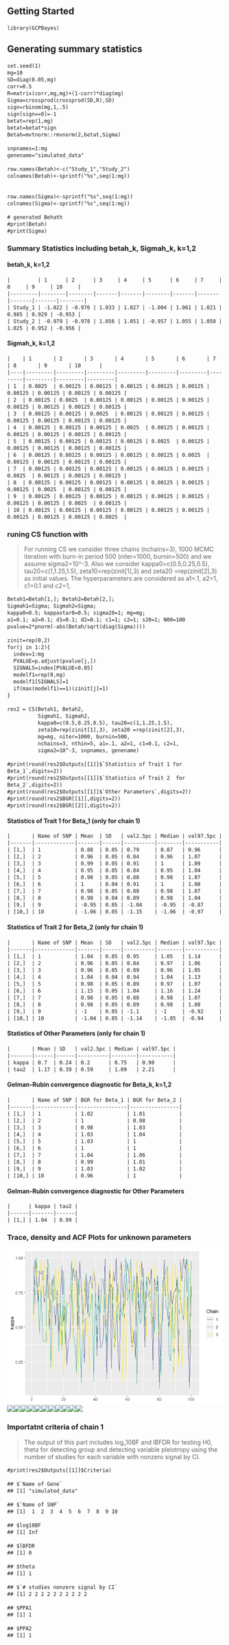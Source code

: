 Getting Started
---------------

    library(GCPBayes)

Generating summary statistics
-----------------------------

    set.seed(1)
    mg=10
    SD=diag(0.05,mg)
    corr=0.5
    R=matrix(corr,mg,mg)+(1-corr)*diag(mg)
    Sigma=crossprod(crossprod(SD,R),SD)
    sign=rbinom(mg,1,.5)
    sign[sign==0]=-1
    betat=rep(1,mg)
    betat=betat*sign
    Betah=mvtnorm::rmvnorm(2,betat,Sigma)

    snpnames=1:mg
    genename="simulated_data"

    row.names(Betah)<-c("Study_1","Study_2")
    colnames(Betah)<-sprintf("%s",seq(1:mg))


    row.names(Sigma)<-sprintf("%s",seq(1:mg))
    colnames(Sigma)<-sprintf("%s",seq(1:mg))

    # generated Behath
    #print(Betah)
    #print(Sigma)

### Summary Statistics including betah\_k, Sigmah\_k, k=1,2

#### betah\_k, k=1,2

    |         | 1      | 2      | 3     | 4     | 5      | 6     | 7     | 8     | 9     | 10     |
    |---------|--------|--------|-------|-------|--------|-------|-------|-------|-------|--------|
    | Study_1 | -1.022 | -0.976 | 1.033 | 1.027 | -1.004 | 1.061 | 1.021 | 0.985 | 0.929 | -0.953 |
    | Study_2 | -0.979 | -0.978 | 1.056 | 1.051 | -0.957 | 1.055 | 1.050 | 1.025 | 0.952 | -0.956 |

#### Sigmah\_k, k=1,2

    |    | 1       | 2       | 3       | 4       | 5       | 6       | 7       | 8       | 9       | 10      |
    |----|---------|---------|---------|---------|---------|---------|---------|---------|---------|---------|
    | 1  | 0.0025  | 0.00125 | 0.00125 | 0.00125 | 0.00125 | 0.00125 | 0.00125 | 0.00125 | 0.00125 | 0.00125 |
    | 2  | 0.00125 | 0.0025  | 0.00125 | 0.00125 | 0.00125 | 0.00125 | 0.00125 | 0.00125 | 0.00125 | 0.00125 |
    | 3  | 0.00125 | 0.00125 | 0.0025  | 0.00125 | 0.00125 | 0.00125 | 0.00125 | 0.00125 | 0.00125 | 0.00125 |
    | 4  | 0.00125 | 0.00125 | 0.00125 | 0.0025  | 0.00125 | 0.00125 | 0.00125 | 0.00125 | 0.00125 | 0.00125 |
    | 5  | 0.00125 | 0.00125 | 0.00125 | 0.00125 | 0.0025  | 0.00125 | 0.00125 | 0.00125 | 0.00125 | 0.00125 |
    | 6  | 0.00125 | 0.00125 | 0.00125 | 0.00125 | 0.00125 | 0.0025  | 0.00125 | 0.00125 | 0.00125 | 0.00125 |
    | 7  | 0.00125 | 0.00125 | 0.00125 | 0.00125 | 0.00125 | 0.00125 | 0.0025  | 0.00125 | 0.00125 | 0.00125 |
    | 8  | 0.00125 | 0.00125 | 0.00125 | 0.00125 | 0.00125 | 0.00125 | 0.00125 | 0.0025  | 0.00125 | 0.00125 |
    | 9  | 0.00125 | 0.00125 | 0.00125 | 0.00125 | 0.00125 | 0.00125 | 0.00125 | 0.00125 | 0.0025  | 0.00125 |
    | 10 | 0.00125 | 0.00125 | 0.00125 | 0.00125 | 0.00125 | 0.00125 | 0.00125 | 0.00125 | 0.00125 | 0.0025  |

### runing CS function with

> For running CS we consider three chains (nchains=3), 1000 MCMC
> iteration with burn-in period 500 (niter=1000, burnin=500) and we
> assume sigma2=10^-3. Also we consider kappa0=c(0.5,0.25,0.5),
> tau20=c(1,1.25,1.5), zeta10=rep(zinit\[1\],3) and zeta20
> =rep(zinit\[2\],3) as initial values. The hyperparameters are
> considered as a1=.1, a2=1, c1=0.1 and c2=1,

    Betah1=Betah[1,]; Betah2=Betah[2,];
    Sigmah1=Sigma; Sigmah2=Sigma;
    kappa0=0.5; kappastar0=0.5; sigma20=1; mg=mg;
    a1=0.1; a2=0.1; d1=0.1; d2=0.1; c1=1; c2=1; s20=1; N00=100
    pvalue=2*pnorm(-abs(Betah/sqrt(diag(Sigma))))

    zinit=rep(0,2)
    for(j in 1:2){
      index=1:mg
      PVALUE=p.adjust(pvalue[j,])
      SIGNALS=index[PVALUE<0.05]
      modelf1=rep(0,mg)
      modelf1[SIGNALS]=1
      if(max(modelf1)==1)(zinit[j]=1)
    }

    res2 = CS(Betah1, Betah2,
              Sigmah1, Sigmah2,
              kappa0=c(0.5,0.25,0.5), tau20=c(1,1.25,1.5),
              zeta10=rep(zinit[1],3), zeta20 =rep(zinit[2],3),
              mg=mg, niter=1000, burnin=500,
              nchains=3, nthin=5, a1=.1, a2=1, c1=0.1, c2=1,
              sigma2=10^-3, snpnames, genename)

    #print(round(res2$Outputs[[1]]$`Statistics of Trait 1 for Beta_1`,digits=2))
    #print(round(res2$Outputs[[1]]$`Statistics of Trait 2  for Beta_2`,digits=2))
    #print(round(res2$Outputs[[1]]$`Other Parameters`,digits=2))
    #print(round(res2$BGR[[1]],digits=2))
    #print(round(res2$BGR[[2]],digits=2))

#### Statistics of Trait 1 for Beta\_1 (only for chain 1)

    |       | Name of SNP | Mean  | SD   | val2.5pc | Median | val97.5pc |
    |-------|-------------|-------|------|----------|--------|-----------|
    | [1,]  | 1           | 0.88  | 0.05 | 0.79     | 0.87   | 0.96      |
    | [2,]  | 2           | 0.96  | 0.05 | 0.84     | 0.96   | 1.07      |
    | [3,]  | 3           | 0.99  | 0.05 | 0.91     | 1      | 1.09      |
    | [4,]  | 4           | 0.95  | 0.05 | 0.84     | 0.95   | 1.04      |
    | [5,]  | 5           | 0.98  | 0.05 | 0.88     | 0.98   | 1.07      |
    | [6,]  | 6           | 1     | 0.04 | 0.91     | 1      | 1.08      |
    | [7,]  | 7           | 0.98  | 0.05 | 0.88     | 0.98   | 1.07      |
    | [8,]  | 8           | 0.98  | 0.04 | 0.89     | 0.98   | 1.04      |
    | [9,]  | 9           | -0.95 | 0.05 | -1.04    | -0.95  | -0.87     |
    | [10,] | 10          | -1.06 | 0.05 | -1.15    | -1.06  | -0.97     |

#### Statistics of Trait 2 for Beta\_2 (only for chain 1)

    |       | Name of SNP | Mean  | SD   | val2.5pc | Median | val97.5pc |
    |-------|-------------|-------|------|----------|--------|-----------|
    | [1,]  | 1           | 1.04  | 0.05 | 0.95     | 1.05   | 1.14      |
    | [2,]  | 2           | 0.96  | 0.05 | 0.84     | 0.97   | 1.06      |
    | [3,]  | 3           | 0.96  | 0.05 | 0.89     | 0.96   | 1.05      |
    | [4,]  | 4           | 1.04  | 0.04 | 0.94     | 1.04   | 1.13      |
    | [5,]  | 5           | 0.98  | 0.05 | 0.89     | 0.97   | 1.07      |
    | [6,]  | 6           | 1.15  | 0.05 | 1.04     | 1.16   | 1.24      |
    | [7,]  | 7           | 0.98  | 0.05 | 0.88     | 0.98   | 1.07      |
    | [8,]  | 8           | 0.98  | 0.05 | 0.89     | 0.98   | 1.08      |
    | [9,]  | 9           | -1    | 0.05 | -1.1     | -1     | -0.92     |
    | [10,] | 10          | -1.04 | 0.05 | -1.14    | -1.05  | -0.94     |

#### Statistics of Other Parameters (only for chain 1)

    |       | Mean | SD   | val2.5pc | Median | val97.5pc |
    |-------|------|------|----------|--------|-----------|
    | kappa | 0.7  | 0.24 | 0.2      | 0.75   | 0.98      |
    | tau2  | 1.17 | 0.39 | 0.59     | 1.09   | 2.21      |

#### Gelman-Rubin convergence diagnostic for Beta\_k, k=1,2

    |       | Name of SNP | BGR for Beta_1 | BGR for Beta_2 |
    |-------|-------------|----------------|----------------|
    | [1,]  | 1           | 1.02           | 1.01           |
    | [2,]  | 2           | 1              | 0.98           |
    | [3,]  | 3           | 0.98           | 1.03           |
    | [4,]  | 4           | 1.03           | 1.04           |
    | [5,]  | 5           | 1.03           | 1              |
    | [6,]  | 6           | 1              | 1              |
    | [7,]  | 7           | 1.04           | 1.06           |
    | [8,]  | 8           | 0.99           | 1.01           |
    | [9,]  | 9           | 1.03           | 1.02           |
    | [10,] | 10          | 0.96           | 1              |

#### Gelman-Rubin convergence diagnostic for Other Parameters

    |      | kappa | tau2 |
    |------|-------|------|
    | [1,] | 1.04  | 0.99 |

### Trace, density and ACF Plots for unknown parameters

![](pressure-1.png)![](CSExamp_files/figure-markdown_strict/pressure-2.png)![](CSExamp_files/figure-markdown_strict/pressure-3.png)![](CSExamp_files/figure-markdown_strict/pressure-4.png)![](CSExamp_files/figure-markdown_strict/pressure-5.png)![](CSExamp_files/figure-markdown_strict/pressure-6.png)![](CSExamp_files/figure-markdown_strict/pressure-7.png)![](CSExamp_files/figure-markdown_strict/pressure-8.png)![](CSExamp_files/figure-markdown_strict/pressure-9.png)![](CSExamp_files/figure-markdown_strict/pressure-10.png)![](CSExamp_files/figure-markdown_strict/pressure-11.png)![](CSExamp_files/figure-markdown_strict/pressure-12.png)

### Importatnt criteria of chain 1

> The output of this part includes log\_10BF and lBFDR for testing H0,
> theta for detecting group and detecting variable pleiotropy using the
> number of studies for each variable with nonzero signal by CI.

    #print(res2$Outputs[[1]]$Criteria)

    ## $`Name of Gene`
    ## [1] "simulated_data"

    ## $`Name of SNP`
    ## [1]  1  2  3  4  5  6  7  8  9 10

    ## $log10BF
    ## [1] Inf

    ## $lBFDR
    ## [1] 0

    ## $theta
    ## [1] 1

    ## $`# studies nonzero signal by CI`
    ## [1] 2 2 2 2 2 2 2 2 2 2

    ## $PPA1
    ## [1] 1

    ## $PPA2
    ## [1] 1
